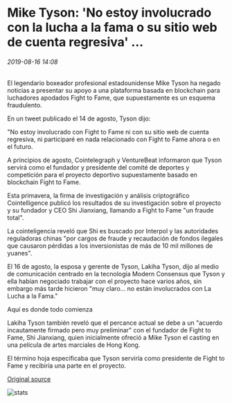 # Mike Tyson: 'No estoy involucrado con la lucha a la fama o su sitio web de cuenta regresiva' ...

###### 2019-08-16 14:08

El legendario boxeador profesional estadounidense Mike Tyson ha negado noticias a presentar su apoyo a una plataforma basada en blockchain para luchadores apodados Fight to Fame, que supuestamente es un esquema fraudulento.

En un tweet publicado el 14 de agosto, Tyson dijo:

"No estoy involucrado con Fight to Fame ni con su sitio web de cuenta regresiva, ni participaré en nada relacionado con Fight to Fame ahora o en el futuro.

A principios de agosto, Cointelegraph y VentureBeat informaron que Tyson servirá como el fundador y presidente del comité de deportes y competición para el proyecto deportivo supuestamente basado en blockchain Fight to Fame.

Esta primavera, la firma de investigación y análisis criptográfico Cointelligence publicó los resultados de su investigación sobre el proyecto y su fundador y CEO Shi Jianxiang, llamando a Fight to Fame "un fraude total".

La cointeligencia reveló que Shi es buscado por Interpol y las autoridades reguladoras chinas "por cargos de fraude y recaudación de fondos ilegales que causaron pérdidas a los inversionistas de más de 10 mil millones de yuanes".

El 16 de agosto, la esposa y gerente de Tyson, Lakiha Tyson, dijo al medio de comunicación centrado en la tecnología Modern Consensus que Tyson y ella habían negociado trabajar con el proyecto hace varios años, sin embargo más tarde hicieron "muy claro... no están involucrados con La Lucha a la Fama."

Aquí es donde todo comienza

Lakiha Tyson también reveló que el percance actual se debe a un "acuerdo incautamente firmado pero muy preliminar" con el fundador de Fight to Fame, Shi Jianxiang, quien inicialmente ofreció a Mike Tyson el casting en una película de artes marciales de Hong Kong.

El término hoja especificaba que Tyson serviría como presidente de Fight to Fame y recibiría una parte en el proyecto.

[Original source](https://cointelegraph.com/news/mike-tyson-i-am-not-involved-with-fight-to-fame-or-their-countdown-website)

![stats](https://c.statcounter.com/11760860/0/a89fa40b/1/ "stats")